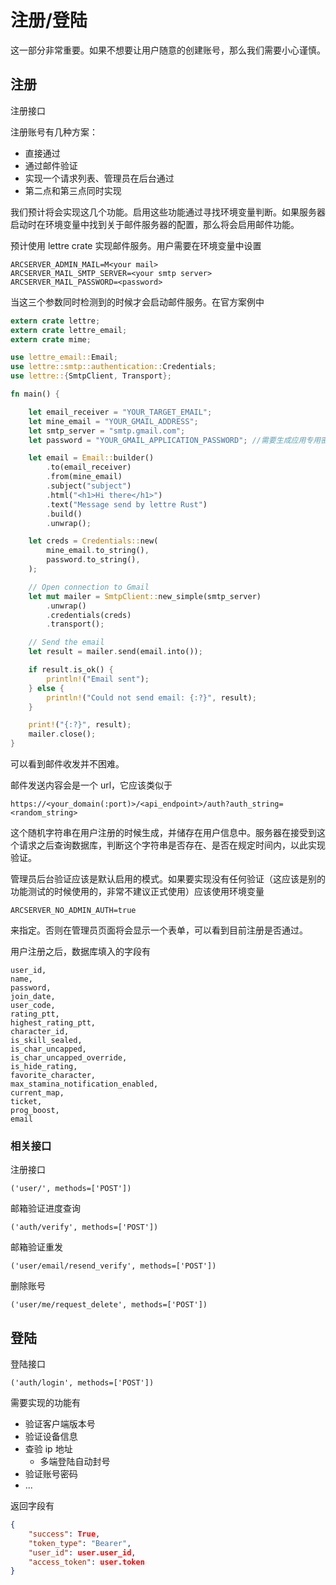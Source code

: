 # 注册/登陆

这一部分非常重要。如果不想要让用户随意的创建账号，那么我们需要小心谨慎。

## 注册

注册接口 


注册账号有几种方案：

- 直接通过
- 通过邮件验证
- 实现一个请求列表、管理员在后台通过
- 第二点和第三点同时实现

我们预计将会实现这几个功能。启用这些功能通过寻找环境变量判断。如果服务器启动时在环境变量中找到关于邮件服务器的配置，那么将会启用邮件功能。

预计使用 lettre crate 实现邮件服务。用户需要在环境变量中设置

```
ARCSERVER_ADMIN_MAIL=M<your mail>
ARCSERVER_MAIL_SMTP_SERVER=<your smtp server>
ARCSERVER_MAIL_PASSWORD=<password>
```

当这三个参数同时检测到的时候才会启动邮件服务。在官方案例中

```rs
extern crate lettre;
extern crate lettre_email;
extern crate mime;

use lettre_email::Email;
use lettre::smtp::authentication::Credentials;
use lettre::{SmtpClient, Transport};

fn main() {

    let email_receiver = "YOUR_TARGET_EMAIL";
    let mine_email = "YOUR_GMAIL_ADDRESS";
    let smtp_server = "smtp.gmail.com";
    let password = "YOUR_GMAIL_APPLICATION_PASSWORD"; //需要生成应用专用密码

    let email = Email::builder()
        .to(email_receiver)
        .from(mine_email)
        .subject("subject")
        .html("<h1>Hi there</h1>")
        .text("Message send by lettre Rust")
        .build()
        .unwrap();

    let creds = Credentials::new(
        mine_email.to_string(),
        password.to_string(),
    );

    // Open connection to Gmail
    let mut mailer = SmtpClient::new_simple(smtp_server)
        .unwrap()
        .credentials(creds)
        .transport();

    // Send the email
    let result = mailer.send(email.into());

    if result.is_ok() {
        println!("Email sent");
    } else {
        println!("Could not send email: {:?}", result);
    }

    print!("{:?}", result);
    mailer.close();
}
```

可以看到邮件收发并不困难。

邮件发送内容会是一个 url，它应该类似于

```
https://<your_domain(:port)>/<api_endpoint>/auth?auth_string=<random_string>
```

这个随机字符串在用户注册的时候生成，并储存在用户信息中。服务器在接受到这个请求之后查询数据库，判断这个字符串是否存在、是否在规定时间内，以此实现验证。

管理员后台验证应该是默认启用的模式。如果要实现没有任何验证（这应该是别的功能测试的时候使用的，非常不建议正式使用）应该使用环境变量

```
ARCSERVER_NO_ADMIN_AUTH=true
```

来指定。否则在管理员页面将会显示一个表单，可以看到目前注册是否通过。

用户注册之后，数据库填入的字段有

```
user_id,
name,
password,
join_date,
user_code,
rating_ptt,
highest_rating_ptt,
character_id,
is_skill_sealed,
is_char_uncapped,
is_char_uncapped_override,
is_hide_rating,
favorite_character,
max_stamina_notification_enabled,
current_map,
ticket,
prog_boost,
email
```

### 相关接口
注册接口
```
('user/', methods=['POST'])
```
邮箱验证进度查询
```
('auth/verify', methods=['POST'])
```
邮箱验证重发
```
('user/email/resend_verify', methods=['POST']) 
```
删除账号
```
('user/me/request_delete', methods=['POST']) 
```

## 登陆
登陆接口
```
('auth/login', methods=['POST'])
```

需要实现的功能有
- 验证客户端版本号
- 验证设备信息
- 查验 ip 地址
  - 多端登陆自动封号
- 验证账号密码
- ...

返回字段有

```json
{
    "success": True,
    "token_type": "Bearer", 
    "user_id": user.user_id, 
    "access_token": user.token
}
```
